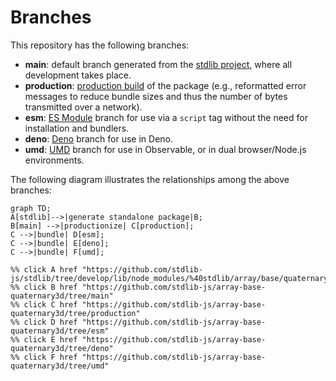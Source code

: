 <!--

@license Apache-2.0

Copyright (c) 2022 The Stdlib Authors.

Licensed under the Apache License, Version 2.0 (the "License");
you may not use this file except in compliance with the License.
You may obtain a copy of the License at

    http://www.apache.org/licenses/LICENSE-2.0

Unless required by applicable law or agreed to in writing, software
distributed under the License is distributed on an "AS IS" BASIS,
WITHOUT WARRANTIES OR CONDITIONS OF ANY KIND, either express or implied.
See the License for the specific language governing permissions and
limitations under the License.

-->

# Branches

This repository has the following branches:

-   **main**: default branch generated from the [stdlib project][stdlib-url], where all development takes place.
-   **production**: [production build][production-url] of the package (e.g., reformatted error messages to reduce bundle sizes and thus the number of bytes transmitted over a network).
-   **esm**: [ES Module][esm-url] branch for use via a `script` tag without the need for installation and bundlers.
-   **deno**: [Deno][deno-url] branch for use in Deno.
-   **umd**: [UMD][umd-url] branch for use in Observable, or in dual browser/Node.js environments.

The following diagram illustrates the relationships among the above branches:

```mermaid
graph TD;
A[stdlib]-->|generate standalone package|B;
B[main] -->|productionize| C[production];
C -->|bundle| D[esm];
C -->|bundle| E[deno];
C -->|bundle| F[umd];

%% click A href "https://github.com/stdlib-js/stdlib/tree/develop/lib/node_modules/%40stdlib/array/base/quaternary3d"
%% click B href "https://github.com/stdlib-js/array-base-quaternary3d/tree/main"
%% click C href "https://github.com/stdlib-js/array-base-quaternary3d/tree/production"
%% click D href "https://github.com/stdlib-js/array-base-quaternary3d/tree/esm"
%% click E href "https://github.com/stdlib-js/array-base-quaternary3d/tree/deno"
%% click F href "https://github.com/stdlib-js/array-base-quaternary3d/tree/umd"
```

[stdlib-url]: https://github.com/stdlib-js/stdlib/tree/develop/lib/node_modules/%40stdlib/array/base/quaternary3d
[production-url]: https://github.com/stdlib-js/array-base-quaternary3d/tree/production
[deno-url]: https://github.com/stdlib-js/array-base-quaternary3d/tree/deno
[umd-url]: https://github.com/stdlib-js/array-base-quaternary3d/tree/umd
[esm-url]: https://github.com/stdlib-js/array-base-quaternary3d/tree/esm